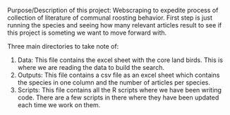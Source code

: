 Purpose/Description of this project: 
Webscraping to expedite process of collection of literature of communal roosting behavior. First step is just running the species and seeing how many relevant articles result 
to see if this project is someting we want to move forward with. 

Three main directories to take note of:  
1) Data: This file contains the excel sheet with the core land birds. This is where we are reading the data to build the search.
2) Outputs: This file contains a csv file as an excel sheet which contains the species in one column and the number of articles per species.
3) Scripts: This file contains all the R scripts where we have been writing code. There are a few scripts in there where they have been updated each time we work on them. 
